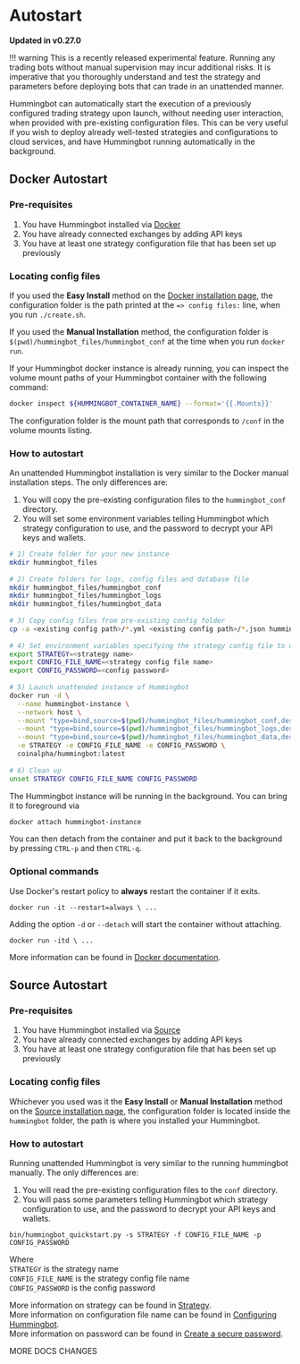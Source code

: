 # Autostart
**Updated in v0.27.0**
 
!!! warning
    This is a recently released experimental feature. Running any trading bots without manual supervision may incur additional risks. It is imperative that you thoroughly understand and test the strategy and parameters before deploying bots that can trade in an unattended manner.
 
Hummingbot can automatically start the execution of a previously configured trading strategy upon launch, without needing user interaction, when provided with pre-existing configuration files. This can be very useful if you wish to deploy already well-tested strategies and configurations to cloud services, and have Hummingbot running automatically in the background.
<br>
 
## Docker Autostart
### Pre-requisites
 
1. You have Hummingbot installed via [Docker](/installation/docker)
2. You have already connected exchanges by adding API keys
3. You have at least one strategy configuration file that has been set up previously
 
### Locating config files
 
If you used the **Easy Install** method on the [Docker installation page](/installation/docker/linux), the configuration folder is the path printed at the `=> config files:` line, when you run `./create.sh`.
 
If you used the **Manual Installation** method, the configuration folder is `$(pwd)/hummingbot_files/hummingbot_conf` at the time when you run `docker run`.
 
If your Hummingbot docker instance is already running, you can inspect the volume mount paths of your Hummingbot container with the following command:
 
```bash
docker inspect ${HUMMINGBOT_CONTAINER_NAME} --format='{{.Mounts}}'
```
 
The configuration folder is the mount path that corresponds to `/conf` in the volume mounts listing.
 
 
### How to autostart
 
An unattended Hummingbot installation is very similar to the Docker manual installation steps. The only differences are:
 
 1. You will copy the pre-existing configuration files to the `hummingbot_conf` directory.
 2. You will set some environment variables telling Hummingbot which strategy configuration to use, and the password to decrypt your API keys and wallets.
 
```bash
# 1) Create folder for your new instance
mkdir hummingbot_files
 
# 2) Create folders for logs, config files and database file
mkdir hummingbot_files/hummingbot_conf
mkdir hummingbot_files/hummingbot_logs
mkdir hummingbot_files/hummingbot_data
 
# 3) Copy config files from pre-existing config folder
cp -a <existing config path>/*.yml <existing config path>/*.json hummingbot_files/hummingbot_conf/
 
# 4) Set environment variables specifying the strategy config file to use, and the decryption password
export STRATEGY=<strategy name>
export CONFIG_FILE_NAME=<strategy config file name>
export CONFIG_PASSWORD=<config password>
 
# 5) Launch unattended instance of Hummingbot
docker run -d \
  --name hummingbot-instance \
  --network host \
  --mount "type=bind,source=$(pwd)/hummingbot_files/hummingbot_conf,destination=/conf/" \
  --mount "type=bind,source=$(pwd)/hummingbot_files/hummingbot_logs,destination=/logs/" \
  --mount "type=bind,source=$(pwd)/hummingbot_files/hummingbot_data,destination=/data/" \
  -e STRATEGY -e CONFIG_FILE_NAME -e CONFIG_PASSWORD \
  coinalpha/hummingbot:latest
  
# 6) Clean up
unset STRATEGY CONFIG_FILE_NAME CONFIG_PASSWORD
```
 
The Hummingbot instance will be running in the background. You can bring it to foreground via
 
```bash
docker attach hummingbot-instance
```
 
You can then detach from the container and put it back to the background by pressing `CTRL-p` and then `CTRL-q`.
 
### Optional commands
 
Use Docker's restart policy to **always** restart the container if it exits.
 
```
docker run -it --restart=always \ ...
```
 
Adding the option `-d` or `--detach` will start the container without attaching.
 
```
docker run -itd \ ...
```
 
More information can be found in [Docker documentation](https://docs.docker.com/engine/reference/commandline/run/).
 
 
## Source Autostart  
### Pre-requisites  
 
1. You have Hummingbot installed via [Source](/installation/source)
2. You have already connected exchanges by adding API keys
3. You have at least one strategy configuration file that has been set up previously
 
### Locating config files
 
Whichever you used was it the **Easy Install** or **Manual Installation** method on the [Source installation page](/installation/source/linux), the configuration folder is located inside the `hummingbot` folder, the path is where you installed your Hummingbot.
 
### How to autostart
 
Running unattended Hummingbot is very similar to the running hummingbot manually. The only differences are:
 
 1. You will read the pre-existing configuration files to the `conf` directory.
 2. You will pass some parameters telling Hummingbot which strategy configuration to use, and the password to decrypt your API keys and wallets.
 
```
bin/hummingbot_quickstart.py -s STRATEGY -f CONFIG_FILE_NAME -p CONFIG_PASSWORD
```
Where  
`STRATEGY` is the strategy name  
`CONFIG_FILE_NAME` is the strategy config file name  
`CONFIG_PASSWORD` is the config password  
 
More information on strategy can be found in [Strategy](/strategies).  
More information on configuration file name can be found in [Configuring Hummingbot](/operation/configuration).  
More information on password can be found in [Create a secure password](/quickstart/configure/#create-a-secure-password).  

MORE DOCS CHANGES